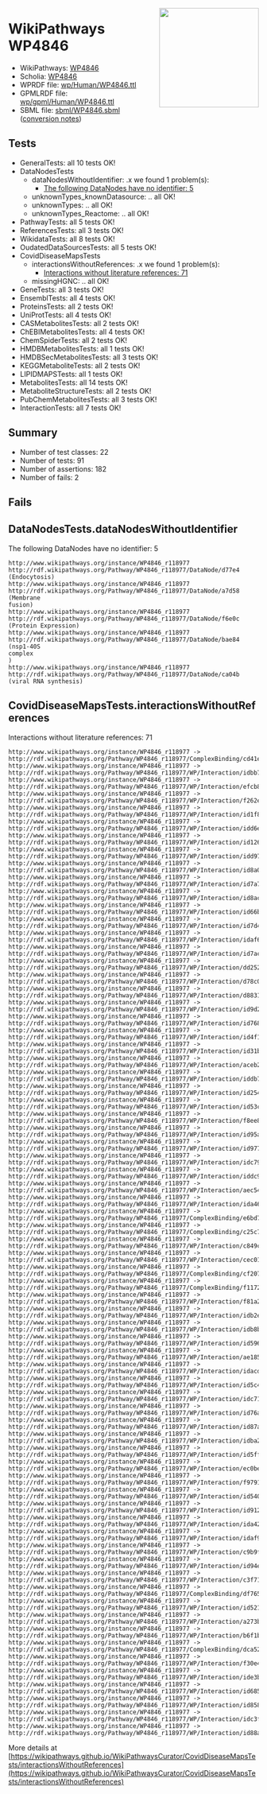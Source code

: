 <img style="float: right; width: 200px"
  src="https://www.wikipathways.org/img_auth.php/thumb/2/28/Page1-601px-COVID19-Disease-Map-project-icon.pdf.jpg/150px-Page1-601px-COVID19-Disease-Map-project-icon.pdf.jpg" />
# WikiPathways WP4846

* WikiPathways: [WP4846](https://identifiers.org/wikipathways:WP4846)
* Scholia: [WP4846](https://scholia.toolforge.org/wikipathways/WP4846)
* WPRDF file: [wp/Human/WP4846.ttl](../wp/Human/WP4846.ttl)
* GPMLRDF file: [wp/gpml/Human/WP4846.ttl](../wp/gpml/Human/WP4846.ttl)
* SBML file: [sbml/WP4846.sbml](../sbml/WP4846.sbml) ([conversion notes](../sbml/WP4846.txt))

## Tests
* GeneralTests: all 10 tests OK!
* DataNodesTests
    * dataNodesWithoutIdentifier: .x we found 1 problem(s):
        * [The following DataNodes have no identifier: 5](#d2d32fa4)
    * unknownTypes_knownDatasource: .. all OK!
    * unknownTypes: .. all OK!
    * unknownTypes_Reactome: .. all OK!
* PathwayTests: all 5 tests OK!
* ReferencesTests: all 3 tests OK!
* WikidataTests: all 8 tests OK!
* OudatedDataSourcesTests: all 5 tests OK!
* CovidDiseaseMapsTests
    * interactionsWithoutReferences: .x we found 1 problem(s):
        * [Interactions without literature references: 71](#9701cd9c)
    * missingHGNC: .. all OK!
* GeneTests: all 3 tests OK!
* EnsemblTests: all 4 tests OK!
* ProteinsTests: all 2 tests OK!
* UniProtTests: all 4 tests OK!
* CASMetabolitesTests: all 2 tests OK!
* ChEBIMetabolitesTests: all 4 tests OK!
* ChemSpiderTests: all 2 tests OK!
* HMDBMetabolitesTests: all 1 tests OK!
* HMDBSecMetabolitesTests: all 3 tests OK!
* KEGGMetaboliteTests: all 2 tests OK!
* LIPIDMAPSTests: all 1 tests OK!
* MetabolitesTests: all 14 tests OK!
* MetaboliteStructureTests: all 2 tests OK!
* PubChemMetabolitesTests: all 3 tests OK!
* InteractionTests: all 7 tests OK!


## Summary

* Number of test classes: 22
* Number of tests: 91
* Number of assertions: 182
* Number of fails: 2

## Fails

<a name="d2d32fa4" />

## DataNodesTests.dataNodesWithoutIdentifier

The following DataNodes have no identifier: 5
```
http://www.wikipathways.org/instance/WP4846_r118977 http://rdf.wikipathways.org/Pathway/WP4846_r118977/DataNode/d77e4 (Endocytosis)
http://www.wikipathways.org/instance/WP4846_r118977 http://rdf.wikipathways.org/Pathway/WP4846_r118977/DataNode/a7d58 (Membrane
fusion)
http://www.wikipathways.org/instance/WP4846_r118977 http://rdf.wikipathways.org/Pathway/WP4846_r118977/DataNode/f6e0c (Protein Expression)
http://www.wikipathways.org/instance/WP4846_r118977 http://rdf.wikipathways.org/Pathway/WP4846_r118977/DataNode/bae84 (nsp1-40S
complex
)
http://www.wikipathways.org/instance/WP4846_r118977 http://rdf.wikipathways.org/Pathway/WP4846_r118977/DataNode/ca04b (viral RNA synthesis)
```

<a name="9701cd9c" />

## CovidDiseaseMapsTests.interactionsWithoutReferences

Interactions without literature references: 71
```
http://www.wikipathways.org/instance/WP4846_r118977 -> http://rdf.wikipathways.org/Pathway/WP4846_r118977/ComplexBinding/cd41e
http://www.wikipathways.org/instance/WP4846_r118977 -> http://rdf.wikipathways.org/Pathway/WP4846_r118977/WP/Interaction/idbb7865a7
http://www.wikipathways.org/instance/WP4846_r118977 -> http://rdf.wikipathways.org/Pathway/WP4846_r118977/WP/Interaction/efcb8
http://www.wikipathways.org/instance/WP4846_r118977 -> http://rdf.wikipathways.org/Pathway/WP4846_r118977/WP/Interaction/f262e
http://www.wikipathways.org/instance/WP4846_r118977 -> http://rdf.wikipathways.org/Pathway/WP4846_r118977/WP/Interaction/id1f86b6c5
http://www.wikipathways.org/instance/WP4846_r118977 -> http://rdf.wikipathways.org/Pathway/WP4846_r118977/WP/Interaction/idd6e4d05b
http://www.wikipathways.org/instance/WP4846_r118977 -> http://rdf.wikipathways.org/Pathway/WP4846_r118977/WP/Interaction/id126968be
http://www.wikipathways.org/instance/WP4846_r118977 -> http://rdf.wikipathways.org/Pathway/WP4846_r118977/WP/Interaction/idd97096a5
http://www.wikipathways.org/instance/WP4846_r118977 -> http://rdf.wikipathways.org/Pathway/WP4846_r118977/WP/Interaction/id8a09c96c
http://www.wikipathways.org/instance/WP4846_r118977 -> http://rdf.wikipathways.org/Pathway/WP4846_r118977/WP/Interaction/id7a78fc75
http://www.wikipathways.org/instance/WP4846_r118977 -> http://rdf.wikipathways.org/Pathway/WP4846_r118977/WP/Interaction/id8acd3f8f
http://www.wikipathways.org/instance/WP4846_r118977 -> http://rdf.wikipathways.org/Pathway/WP4846_r118977/WP/Interaction/id66bc3866
http://www.wikipathways.org/instance/WP4846_r118977 -> http://rdf.wikipathways.org/Pathway/WP4846_r118977/WP/Interaction/id7d45bc8b
http://www.wikipathways.org/instance/WP4846_r118977 -> http://rdf.wikipathways.org/Pathway/WP4846_r118977/WP/Interaction/idaf62af2b
http://www.wikipathways.org/instance/WP4846_r118977 -> http://rdf.wikipathways.org/Pathway/WP4846_r118977/WP/Interaction/id7acf7b3
http://www.wikipathways.org/instance/WP4846_r118977 -> http://rdf.wikipathways.org/Pathway/WP4846_r118977/WP/Interaction/dd252
http://www.wikipathways.org/instance/WP4846_r118977 -> http://rdf.wikipathways.org/Pathway/WP4846_r118977/WP/Interaction/d78c0
http://www.wikipathways.org/instance/WP4846_r118977 -> http://rdf.wikipathways.org/Pathway/WP4846_r118977/WP/Interaction/d8831
http://www.wikipathways.org/instance/WP4846_r118977 -> http://rdf.wikipathways.org/Pathway/WP4846_r118977/WP/Interaction/id9d2699b4
http://www.wikipathways.org/instance/WP4846_r118977 -> http://rdf.wikipathways.org/Pathway/WP4846_r118977/WP/Interaction/id768dd6a5
http://www.wikipathways.org/instance/WP4846_r118977 -> http://rdf.wikipathways.org/Pathway/WP4846_r118977/WP/Interaction/id4f170add
http://www.wikipathways.org/instance/WP4846_r118977 -> http://rdf.wikipathways.org/Pathway/WP4846_r118977/WP/Interaction/id31b492b0
http://www.wikipathways.org/instance/WP4846_r118977 -> http://rdf.wikipathways.org/Pathway/WP4846_r118977/WP/Interaction/aceb2
http://www.wikipathways.org/instance/WP4846_r118977 -> http://rdf.wikipathways.org/Pathway/WP4846_r118977/WP/Interaction/iddb77d7c7
http://www.wikipathways.org/instance/WP4846_r118977 -> http://rdf.wikipathways.org/Pathway/WP4846_r118977/WP/Interaction/id254c7db4
http://www.wikipathways.org/instance/WP4846_r118977 -> http://rdf.wikipathways.org/Pathway/WP4846_r118977/WP/Interaction/id53ccbca1
http://www.wikipathways.org/instance/WP4846_r118977 -> http://rdf.wikipathways.org/Pathway/WP4846_r118977/WP/Interaction/f8ee8
http://www.wikipathways.org/instance/WP4846_r118977 -> http://rdf.wikipathways.org/Pathway/WP4846_r118977/WP/Interaction/id95aba954
http://www.wikipathways.org/instance/WP4846_r118977 -> http://rdf.wikipathways.org/Pathway/WP4846_r118977/WP/Interaction/id97734b0e
http://www.wikipathways.org/instance/WP4846_r118977 -> http://rdf.wikipathways.org/Pathway/WP4846_r118977/WP/Interaction/idc79adab4
http://www.wikipathways.org/instance/WP4846_r118977 -> http://rdf.wikipathways.org/Pathway/WP4846_r118977/WP/Interaction/iddc9f49d1
http://www.wikipathways.org/instance/WP4846_r118977 -> http://rdf.wikipathways.org/Pathway/WP4846_r118977/WP/Interaction/aec54
http://www.wikipathways.org/instance/WP4846_r118977 -> http://rdf.wikipathways.org/Pathway/WP4846_r118977/WP/Interaction/ida46f2e34
http://www.wikipathways.org/instance/WP4846_r118977 -> http://rdf.wikipathways.org/Pathway/WP4846_r118977/ComplexBinding/e6bd7
http://www.wikipathways.org/instance/WP4846_r118977 -> http://rdf.wikipathways.org/Pathway/WP4846_r118977/ComplexBinding/c25c7
http://www.wikipathways.org/instance/WP4846_r118977 -> http://rdf.wikipathways.org/Pathway/WP4846_r118977/WP/Interaction/c849c
http://www.wikipathways.org/instance/WP4846_r118977 -> http://rdf.wikipathways.org/Pathway/WP4846_r118977/WP/Interaction/cec01
http://www.wikipathways.org/instance/WP4846_r118977 -> http://rdf.wikipathways.org/Pathway/WP4846_r118977/ComplexBinding/cf207
http://www.wikipathways.org/instance/WP4846_r118977 -> http://rdf.wikipathways.org/Pathway/WP4846_r118977/ComplexBinding/f1172
http://www.wikipathways.org/instance/WP4846_r118977 -> http://rdf.wikipathways.org/Pathway/WP4846_r118977/WP/Interaction/f81a2
http://www.wikipathways.org/instance/WP4846_r118977 -> http://rdf.wikipathways.org/Pathway/WP4846_r118977/WP/Interaction/idb2e3b478
http://www.wikipathways.org/instance/WP4846_r118977 -> http://rdf.wikipathways.org/Pathway/WP4846_r118977/WP/Interaction/idb8ba3d51
http://www.wikipathways.org/instance/WP4846_r118977 -> http://rdf.wikipathways.org/Pathway/WP4846_r118977/WP/Interaction/id596b2488
http://www.wikipathways.org/instance/WP4846_r118977 -> http://rdf.wikipathways.org/Pathway/WP4846_r118977/WP/Interaction/ae185
http://www.wikipathways.org/instance/WP4846_r118977 -> http://rdf.wikipathways.org/Pathway/WP4846_r118977/WP/Interaction/idacdc1203
http://www.wikipathways.org/instance/WP4846_r118977 -> http://rdf.wikipathways.org/Pathway/WP4846_r118977/WP/Interaction/id5c4ff7f0
http://www.wikipathways.org/instance/WP4846_r118977 -> http://rdf.wikipathways.org/Pathway/WP4846_r118977/WP/Interaction/idc71222d4
http://www.wikipathways.org/instance/WP4846_r118977 -> http://rdf.wikipathways.org/Pathway/WP4846_r118977/WP/Interaction/id76a29895
http://www.wikipathways.org/instance/WP4846_r118977 -> http://rdf.wikipathways.org/Pathway/WP4846_r118977/WP/Interaction/id87aa028a
http://www.wikipathways.org/instance/WP4846_r118977 -> http://rdf.wikipathways.org/Pathway/WP4846_r118977/WP/Interaction/idba2d7d98
http://www.wikipathways.org/instance/WP4846_r118977 -> http://rdf.wikipathways.org/Pathway/WP4846_r118977/WP/Interaction/id5ff07442
http://www.wikipathways.org/instance/WP4846_r118977 -> http://rdf.wikipathways.org/Pathway/WP4846_r118977/WP/Interaction/ec0be
http://www.wikipathways.org/instance/WP4846_r118977 -> http://rdf.wikipathways.org/Pathway/WP4846_r118977/WP/Interaction/f9791
http://www.wikipathways.org/instance/WP4846_r118977 -> http://rdf.wikipathways.org/Pathway/WP4846_r118977/WP/Interaction/id54006fd1
http://www.wikipathways.org/instance/WP4846_r118977 -> http://rdf.wikipathways.org/Pathway/WP4846_r118977/WP/Interaction/id912daad6
http://www.wikipathways.org/instance/WP4846_r118977 -> http://rdf.wikipathways.org/Pathway/WP4846_r118977/WP/Interaction/ida427ca0
http://www.wikipathways.org/instance/WP4846_r118977 -> http://rdf.wikipathways.org/Pathway/WP4846_r118977/WP/Interaction/idaf9c6f8
http://www.wikipathways.org/instance/WP4846_r118977 -> http://rdf.wikipathways.org/Pathway/WP4846_r118977/WP/Interaction/c9b9f
http://www.wikipathways.org/instance/WP4846_r118977 -> http://rdf.wikipathways.org/Pathway/WP4846_r118977/WP/Interaction/id94e29422
http://www.wikipathways.org/instance/WP4846_r118977 -> http://rdf.wikipathways.org/Pathway/WP4846_r118977/WP/Interaction/c3f71
http://www.wikipathways.org/instance/WP4846_r118977 -> http://rdf.wikipathways.org/Pathway/WP4846_r118977/ComplexBinding/df765
http://www.wikipathways.org/instance/WP4846_r118977 -> http://rdf.wikipathways.org/Pathway/WP4846_r118977/WP/Interaction/id52141a70
http://www.wikipathways.org/instance/WP4846_r118977 -> http://rdf.wikipathways.org/Pathway/WP4846_r118977/WP/Interaction/a273b
http://www.wikipathways.org/instance/WP4846_r118977 -> http://rdf.wikipathways.org/Pathway/WP4846_r118977/WP/Interaction/b6f1b
http://www.wikipathways.org/instance/WP4846_r118977 -> http://rdf.wikipathways.org/Pathway/WP4846_r118977/ComplexBinding/dca52
http://www.wikipathways.org/instance/WP4846_r118977 -> http://rdf.wikipathways.org/Pathway/WP4846_r118977/WP/Interaction/f30e4
http://www.wikipathways.org/instance/WP4846_r118977 -> http://rdf.wikipathways.org/Pathway/WP4846_r118977/WP/Interaction/ide3b4c27b
http://www.wikipathways.org/instance/WP4846_r118977 -> http://rdf.wikipathways.org/Pathway/WP4846_r118977/WP/Interaction/id68553d54
http://www.wikipathways.org/instance/WP4846_r118977 -> http://rdf.wikipathways.org/Pathway/WP4846_r118977/WP/Interaction/id858197a5
http://www.wikipathways.org/instance/WP4846_r118977 -> http://rdf.wikipathways.org/Pathway/WP4846_r118977/WP/Interaction/idc3f0c926
http://www.wikipathways.org/instance/WP4846_r118977 -> http://rdf.wikipathways.org/Pathway/WP4846_r118977/WP/Interaction/id88a323b4
```

More details at [https://wikipathways.github.io/WikiPathwaysCurator/CovidDiseaseMapsTests/interactionsWithoutReferences](https://wikipathways.github.io/WikiPathwaysCurator/CovidDiseaseMapsTests/interactionsWithoutReferences)

